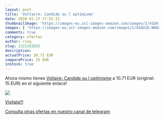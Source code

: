```yaml
---
layout: post
title: 'Voltaire: Candide ou l optimisme'
date: 2020-01-17 17:51:12
thumbnailImage: 'https://images-eu.ssl-images-amazon.com/images/I/41Q41Q-W0OL._SL200_.jpg'
images: [ 'https://images-eu.ssl-images-amazon.com/images/I/41Q41Q-W0OL._SL200_.jpg' ]
comments: true
category: ofertas
author: ring
slug: 2322162825
description:
actualPrice: 10.71 EUR
comparePrice: 15 EUR
inStock: true
---
```


Ahora mismo tienes [Voltaire: Candide ou l optimisme](https://www.amazon.com/dp/2322162825/?tag=redken08-20) a 10.71 EUR (original: 15 EUR) en el siguiente enlace!

[![](https://images-eu.ssl-images-amazon.com/images/I/41Q41Q-W0OL._SL200_.jpg)](https://www.amazon.com/dp/2322162825/?tag=redken08-20)

[Visítala!!!](https://www.amazon.com/dp/2322162825/?tag=redken08-20)

[Consulta otras ofertas en nuestro canal de telegram](https://t.me/s/ofertas25)
